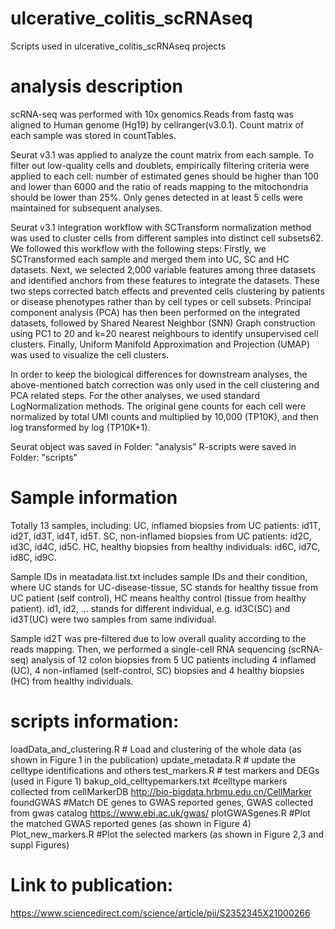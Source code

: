 # ulcerative_colitis_scRNAseq
Scripts used in ulcerative_colitis_scRNAseq projects

# analysis description
scRNA-seq was performed with 10x genomics.Reads from fastq was aligned to Human genome (Hg19) by cellranger(v3.0.1).
Count matrix of each sample was stored in countTables.

Seurat v3.1 was applied to analyze the count matrix from each sample. To filter out low-quality cells and doublets, empirically filtering criteria were applied to each cell: number of estimated genes should be higher than 100 and lower than 6000 and the ratio of reads mapping to the mitochondria should be lower than 25%. Only genes detected in at least 5 cells were maintained for subsequent analyses.

Seurat v3.1 integration workflow with SCTransform normalization method was used to cluster cells from different samples into distinct cell subsets62. We followed this workflow with the following steps: Firstly, we SCTransformed each sample and merged them into UC, SC and HC datasets. Next, we selected 2,000 variable features among three datasets and identified anchors from these features to integrate the datasets. These two steps corrected batch effects and prevented cells clustering by patients or disease phenotypes rather than by cell types or cell subsets. Principal component analysis (PCA) has then been performed on the integrated datasets, followed by Shared Nearest Neighbor (SNN) Graph construction using PC1 to 20 and k=20 nearest neighbours to identify unsupervised cell clusters. Finally, Uniform Manifold Approximation and Projection (UMAP) was used to visualize the cell clusters. 

In order to keep the biological differences for downstream analyses, the above-mentioned batch correction was only used in the cell clustering and PCA related steps. For the other analyses, we used standard LogNormalization methods. The original gene counts for each cell were normalized by total UMI counts and multiplied by 10,000 (TP10K), and then log transformed by log (TP10K+1).

Seurat object was saved in Folder: "analysis"
R-scripts were saved in Folder: "scripts"

# Sample information
Totally 13 samples, including:
UC, inflamed biopsies from UC patients: id1T, id2T, id3T, id4T, id5T. 
SC, non-inflamed biopsies from UC patients: id2C, id3C, id4C, id5C.
HC, healthy biopsies from healthy individuals: id6C, id7C, id8C, id9C.

Sample IDs in meatadata.list.txt includes sample IDs and their condition, where UC stands for UC-disease-tissue, SC stands for healthy tissue from UC patient (self control), HC means healthy control (tissue from healthy patient). id1, id2, ... stands for different individual, e.g. id3C(SC) and id3T(UC) were two samples from same individual.

Sample id2T was pre-filtered due to low overall quality according to the reads mapping. Then, we performed a single-cell RNA sequencing (scRNA-seq) analysis of 12 colon biopsies from 5 UC patients including 4 inflamed (UC), 4 non-inflamed (self-control, SC) biopsies and 4 healthy biopsies (HC) from healthy individuals.

# scripts information:
loadData_and_clustering.R       # Load and clustering of the whole data (as shown in Figure 1 in the publication)
update_metadata.R  	        # update the celltype identifications and others
test_markers.R	                # test markers and DEGs (used in Figure 1)
bakup_old_celltypemarkers.txt	#celltype markers collected from cellMarkerDB http://bio-bigdata.hrbmu.edu.cn/CellMarker
foundGWAS	                #Match DE genes to GWAS reported genes, GWAS collected from gwas catalog https://www.ebi.ac.uk/gwas/
plotGWASgenes.R	                #Plot the matched GWAS reported genes (as shown in Figure 4)
Plot_new_markers.R	        #Plot the selected markers (as shown in Figure 2,3 and suppl Figures)


# Link to publication:
https://www.sciencedirect.com/science/article/pii/S2352345X21000266



